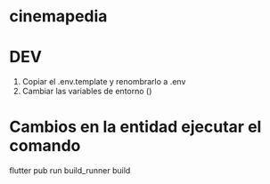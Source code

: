 # cinemapedia

# DEV
1. Copiar el .env.template y renombrarlo a .env
2. Cambiar las variables de entorno ()


# Cambios en la entidad ejecutar el comando
flutter pub run build_runner build